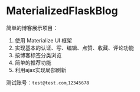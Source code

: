 # MaterializedFlaskBlog
简单的博客展示项目：
1. 使用 Materialize UI 框架
2. 实现基本的认证、写、编辑、点赞、收藏、评论功能
3. 按博客标签分类浏览
4. 简单的推荐功能
5. 利用ajax实现局部刷新

测试账号：`test@test.com`,`12345678`
